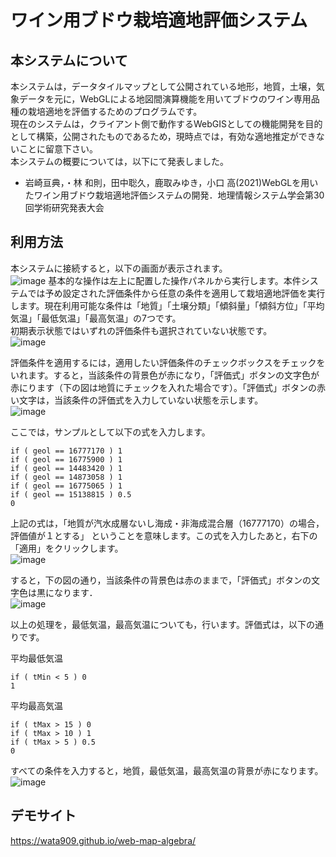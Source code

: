 # ワイン用ブドウ栽培適地評価システム
## 本システムについて
本システムは，データタイルマップとして公開されている地形，地質，土壌，気象データを元に，WebGLによる地図間演算機能を用いてブドウのワイン専用品種の栽培適地を評価するためのプログラムです。  
現在のシステムは，クライアント側で動作するWebGISとしての機能開発を目的として構築，公開されたものであるため，現時点では，有効な適地推定ができないことに留意下さい。  
本システムの概要については，以下にて発表しました。  

- 岩崎亘典，・林 和則，田中聡久，鹿取みゆき，小口 高(2021)WebGLを用いたワイン用ブドウ栽培適地評価システムの開発．地理情報システム学会第30回学術研究発表大会

## 利用方法
本システムに接続すると，以下の画面が表示されます。  
![image](https://user-images.githubusercontent.com/3130494/140027552-624d1a06-5a26-4445-b09c-09403f9d5279.png)
基本的な操作は左上に配置した操作パネルから実行します。本件システムでは予め設定された評価条件から任意の条件を適用して栽培適地評価を実行します。現在利用可能な条件は「地質」「土壌分類」「傾斜量」「傾斜方位」「平均気温」「最低気温」「最高気温」の7つです。  
初期表示状態ではいずれの評価条件も選択されていない状態です。  
![image](https://user-images.githubusercontent.com/3130494/140028094-56611c37-d2d2-4008-b26a-d1980bf9e5e9.png)

評価条件を適用するには，適用したい評価条件のチェックボックスをチェックをいれます。すると，当該条件の背景色が赤になり，「評価式」ボタンの文字色が赤にります（下の図は地質にチェックを入れた場合です）。「評価式」ボタンの赤い文字は，当該条件の評価式を入力していない状態を示します。  
![image](https://user-images.githubusercontent.com/3130494/140028161-8358e905-d3d7-4149-b46e-0a7134f806b4.png)

ここでは，サンプルとして以下の式を入力します。  
```
if ( geol == 16777170 ) 1
if ( geol == 16775900 ) 1
if ( geol == 14483420 ) 1
if ( geol == 14873058 ) 1 
if ( geol == 16775065 ) 1 
if ( geol == 15138815 ) 0.5 
0
```

上記の式は，「地質が汽水成層ないし海成・非海成混合層（16777170）の場合，評価値が１とする」	ということを意味します。この式を入力したあと，右下の「適用」をクリックします。  
![image](https://user-images.githubusercontent.com/3130494/140029047-2eda568d-6b3b-4df5-863c-562c8e70f96a.png)

すると，下の図の通り，当該条件の背景色は赤のままで，「評価式」ボタンの文字色は黒になります．  
![image](https://user-images.githubusercontent.com/3130494/140029165-ccf37e4f-f044-400c-a000-b47b0b79177b.png)

以上の処理を，最低気温，最高気温についても，行います。評価式は，以下の通りです。  

平均最低気温  
```
if ( tMin < 5 ) 0
1
```

平均最高気温  
```
if ( tMax > 15 ) 0
if ( tMax > 10 ) 1
if ( tMax > 5 ) 0.5
0
```

すべての条件を入力すると，地質，最低気温，最高気温の背景が赤になります。  
![image](https://user-images.githubusercontent.com/3130494/140029717-c873a72c-8483-436c-a011-ef7049640eb5.png)


## デモサイト
https://wata909.github.io/web-map-algebra/
